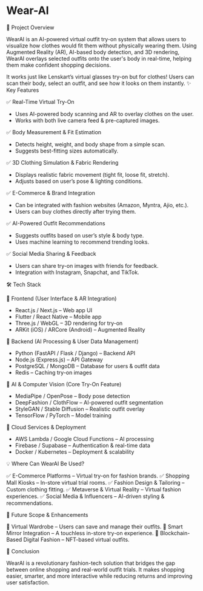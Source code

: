 # Wear-AI
📌 Project Overview

WearAI is an AI-powered virtual outfit try-on system that allows users to visualize how clothes would fit them without physically wearing them. Using Augmented Reality (AR), AI-based body detection, and 3D rendering, WearAI overlays selected outfits onto the user's body in real-time, helping them make confident shopping decisions.

It works just like Lenskart’s virtual glasses try-on but for clothes! Users can scan their body, select an outfit, and see how it looks on them instantly.
✨ Key Features

✅ Real-Time Virtual Try-On

- Uses AI-powered body scanning and AR to overlay clothes on the user.
- Works with both live camera feed & pre-captured images.

✅ Body Measurement & Fit Estimation

- Detects height, weight, and body shape from a simple scan.
- Suggests best-fitting sizes automatically.

✅ 3D Clothing Simulation & Fabric Rendering

- Displays realistic fabric movement (tight fit, loose fit, stretch).
- Adjusts based on user’s pose & lighting conditions.

✅ E-Commerce & Brand Integration

- Can be integrated with fashion websites (Amazon, Myntra, Ajio, etc.).
- Users can buy clothes directly after trying them.

✅ AI-Powered Outfit Recommendations

- Suggests outfits based on user’s style & body type.
- Uses machine learning to recommend trending looks.

✅ Social Media Sharing & Feedback

- Users can share try-on images with friends for feedback.
- Integration with Instagram, Snapchat, and TikTok.

🛠️ Tech Stack

🔹 Frontend (User Interface & AR Integration)

- React.js / Next.js – Web app UI
- Flutter / React Native – Mobile app
- Three.js / WebGL – 3D rendering for try-on
- ARKit (iOS) / ARCore (Android) – Augmented Reality

🔹 Backend (AI Processing & User Data Management)

- Python (FastAPI / Flask / Django) – Backend API
- Node.js (Express.js) – API Gateway
- PostgreSQL / MongoDB – Database for users & outfit data
- Redis – Caching try-on images

🔹 AI & Computer Vision (Core Try-On Feature)

- MediaPipe / OpenPose – Body pose detection
- DeepFashion / ClothFlow – AI-powered outfit segmentation
- StyleGAN / Stable Diffusion – Realistic outfit overlay
- TensorFlow / PyTorch – Model training

🔹 Cloud Services & Deployment

- AWS Lambda / Google Cloud Functions – AI processing
- Firebase / Supabase – Authentication & real-time data
- Docker / Kubernetes – Deployment & scalability

💡 Where Can WearAI Be Used?

✅ E-Commerce Platforms – Virtual try-on for fashion brands.
✅ Shopping Mall Kiosks – In-store virtual trial rooms.
✅ Fashion Design & Tailoring – Custom clothing fitting.
✅ Metaverse & Virtual Reality – Virtual fashion experiences.
✅ Social Media & Influencers – AI-driven styling & recommendations.

🚀 Future Scope & Enhancements

🔹 Virtual Wardrobe – Users can save and manage their outfits.
🔹 Smart Mirror Integration – A touchless in-store try-on experience.
🔹 Blockchain-Based Digital Fashion – NFT-based virtual outfits.

📢 Conclusion

WearAI is a revolutionary fashion-tech solution that bridges the gap between online shopping and real-world outfit trials. It makes shopping easier, smarter, and more interactive while reducing returns and improving user satisfaction.
